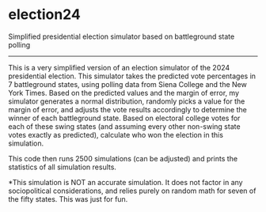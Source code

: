 # election24
Simplified presidential election simulator based on battleground state polling 

---

This is a very simplified version of an election simulator of the 2024 presidential election. This simulator takes the predicted vote percentages in 7 battleground states, using polling data from Siena College and the New York Times. Based on the predicted values and the margin of error, my simulator generates a normal distribution, randomly picks a value for the margin of error, and adjusts the vote results accordingly to determine the winner of each battleground state. Based on electoral college votes for each of these swing states (and assuming every other non-swing state votes exactly as predicted), calculate who won the election in this simulation. 

This code then runs 2500 simulations (can be adjusted) and prints the statistics of all simulation results. 

*This simulation is NOT an accurate simulation. It does not factor in any sociopolitical considerations, and relies purely on random math for seven of the fifty states. This was just for fun. 

